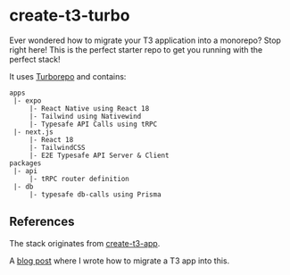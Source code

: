# create-t3-turbo

Ever wondered how to migrate your T3 application into a monorepo? Stop right here! This is the perfect starter repo to get you running with the perfect stack!

It uses [Turborepo]([url](https://turborepo.org/)) and contains:

```
apps
 |- expo
     |- React Native using React 18
     |- Tailwind using Nativewind
     |- Typesafe API Calls using tRPC
 |- next.js
     |- React 18
     |- TailwindCSS
     |- E2E Typesafe API Server & Client
packages
 |- api
     |- tRPC router definition
 |- db
     |- typesafe db-calls using Prisma
 ```
 
 ## References
 The stack originates from [create-t3-app](https://github.com/t3-oss/create-t3-app).
 
 A [blog post](https://jumr.dev/blog/t3-turbo) where I wrote how to migrate a T3 app into this. 
 
